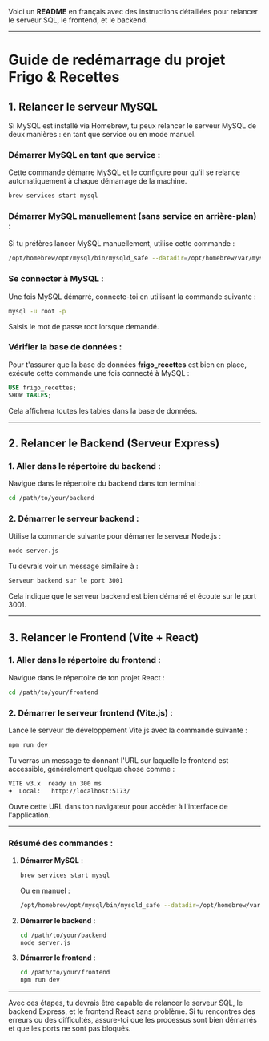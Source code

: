Voici un **README** en français avec des instructions détaillées pour relancer le serveur SQL, le frontend, et le backend.

---

# Guide de redémarrage du projet Frigo & Recettes

## 1. Relancer le serveur MySQL

Si MySQL est installé via Homebrew, tu peux relancer le serveur MySQL de deux manières : en tant que service ou en mode manuel.

### Démarrer MySQL en tant que service :
Cette commande démarre MySQL et le configure pour qu'il se relance automatiquement à chaque démarrage de la machine.

```bash
brew services start mysql
```

### Démarrer MySQL manuellement (sans service en arrière-plan) :
Si tu préfères lancer MySQL manuellement, utilise cette commande :

```bash
/opt/homebrew/opt/mysql/bin/mysqld_safe --datadir=/opt/homebrew/var/mysql
```

### Se connecter à MySQL :
Une fois MySQL démarré, connecte-toi en utilisant la commande suivante :

```bash
mysql -u root -p
```

Saisis le mot de passe root lorsque demandé.

### Vérifier la base de données :
Pour t'assurer que la base de données **frigo_recettes** est bien en place, exécute cette commande une fois connecté à MySQL :

```sql
USE frigo_recettes;
SHOW TABLES;
```

Cela affichera toutes les tables dans la base de données.

---

## 2. Relancer le Backend (Serveur Express)

### 1. Aller dans le répertoire du backend :
Navigue dans le répertoire du backend dans ton terminal :

```bash
cd /path/to/your/backend
```

### 2. Démarrer le serveur backend :
Utilise la commande suivante pour démarrer le serveur Node.js :

```bash
node server.js
```

Tu devrais voir un message similaire à :
```bash
Serveur backend sur le port 3001
```

Cela indique que le serveur backend est bien démarré et écoute sur le port 3001.

---

## 3. Relancer le Frontend (Vite + React)

### 1. Aller dans le répertoire du frontend :
Navigue dans le répertoire de ton projet React :

```bash
cd /path/to/your/frontend
```

### 2. Démarrer le serveur frontend (Vite.js) :
Lance le serveur de développement Vite.js avec la commande suivante :

```bash
npm run dev
```

Tu verras un message te donnant l'URL sur laquelle le frontend est accessible, généralement quelque chose comme :

```bash
VITE v3.x  ready in 300 ms
➜  Local:   http://localhost:5173/
```

Ouvre cette URL dans ton navigateur pour accéder à l'interface de l'application.

---

### Résumé des commandes :

1. **Démarrer MySQL** :
   ```bash
   brew services start mysql
   ```
   Ou en manuel :
   ```bash
   /opt/homebrew/opt/mysql/bin/mysqld_safe --datadir=/opt/homebrew/var/mysql
   ```

2. **Démarrer le backend** :
   ```bash
   cd /path/to/your/backend
   node server.js
   ```

3. **Démarrer le frontend** :
   ```bash
   cd /path/to/your/frontend
   npm run dev
   ```

---

Avec ces étapes, tu devrais être capable de relancer le serveur SQL, le backend Express, et le frontend React sans problème. Si tu rencontres des erreurs ou des difficultés, assure-toi que les processus sont bien démarrés et que les ports ne sont pas bloqués.